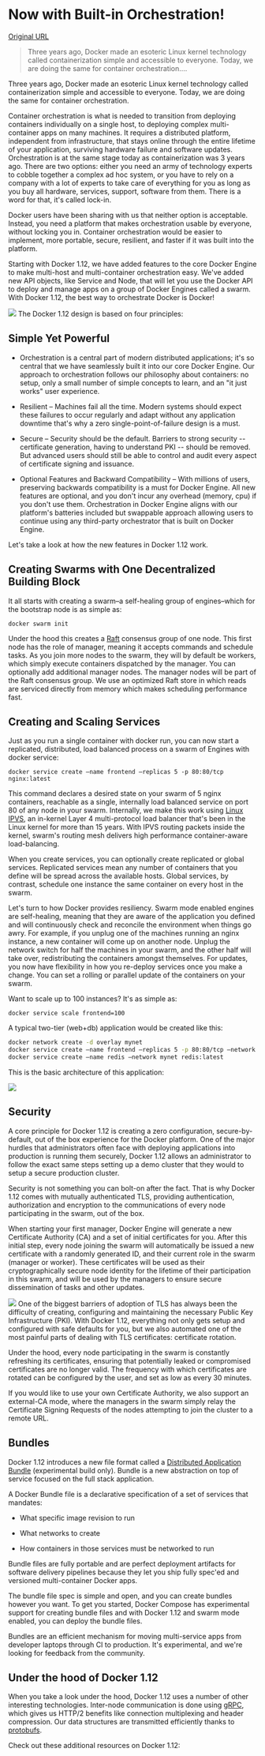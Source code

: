 # Now with Built-in Orchestration!

[Original URL](https://blog.docker.com/2016/06/docker-1-12-built-in-orchestration/)

> Three years ago, Docker made an esoteric Linux kernel technology called containerization simple and accessible to everyone. Today, we are doing the same for container orchestration....

Three years ago, Docker made an esoteric Linux kernel technology called containerization simple and accessible to everyone. Today, we are doing the same for container orchestration.

Container orchestration is what is needed to transition from deploying containers individually on a single host, to deploying complex multi-container apps on many machines. It requires a distributed platform, independent from infrastructure, that stays online through the entire lifetime of your application, surviving hardware failure and software updates. Orchestration is at the same stage today as containerization was 3 years ago. There are two options: either you need an army of technology experts to cobble together a complex ad hoc system, or you have to rely on a company with a lot of experts to take care of everything for you as long as you buy all hardware, services, support, software from them. There is a word for that, it's called lock-in.

Docker users have been sharing with us that neither option is acceptable. Instead, you need a platform that makes orchestration usable by everyone, without locking you in. Container orchestration would be easier to implement, more portable, secure, resilient, and faster if it was built into the platform.

Starting with Docker 1.12, we have added features to the core Docker Engine to make multi-host and multi-container orchestration easy. We've added new API objects, like Service and Node, that will let you use the Docker API to deploy and manage apps on a group of Docker Engines called a swarm. With Docker 1.12, the best way to orchestrate Docker is Docker!

[![](http://img.scoop.it/q5ZcSVcr06OuoljzvFbsvrnTzqrqzN7Y9aBZTaXoQ8Q=)](https://www.docker.com/getdocker) The Docker 1.12 design is based on four principles:

## Simple Yet Powerful

* Orchestration is a central part of modern distributed applications; it's so central that we have seamlessly built it into our core Docker Engine. Our approach to orchestration follows our philosophy about containers: no setup, only a small number of simple concepts to learn, and an "it just works" user experience.

* Resilient – Machines fail all the time. Modern systems should expect these failures to occur regularly and adapt without any application downtime that's why a zero single-point-of-failure design is a must.

* Secure – Security should be the default. Barriers to strong security -- certificate generation, having to understand PKI -- should be removed. But advanced users should still be able to control and audit every aspect of certificate signing and issuance.

* Optional Features and Backward Compatibility – With millions of users, preserving backwards compatibility is a must for Docker Engine. All new features are optional, and you don't incur any overhead (memory, cpu) if you don't use them. Orchestration in Docker Engine aligns with our platform's batteries included but swappable approach allowing users to continue using any third-party orchestrator that is built on Docker Engine.

Let's take a look at how the new features in Docker 1.12 work.

## Creating Swarms with One Decentralized Building Block

It all starts with creating a swarm–a self-healing group of engines–which for the bootstrap node is as simple as:

    docker swarm init

Under the hood this creates a [Raft](https://raft.github.io/raft.pdf) consensus group of one node. This first node has the role of manager, meaning it accepts commands and schedule tasks. As you join more nodes to the swarm, they will by default be workers, which simply execute containers dispatched by the manager. You can optionally add additional manager nodes. The manager nodes will be part of the Raft consensus group. We use an optimized Raft store in which reads are serviced directly from memory which makes scheduling performance fast.

## Creating and Scaling Services

Just as you run a single container with docker run, you can now start a replicated, distributed, load balanced process on a swarm of Engines with docker service:

    docker service create –name frontend –replicas 5 -p 80:80/tcp nginx:latest

This command declares a desired state on your swarm of 5 nginx containers, reachable as a single, internally load balanced service on port 80 of any node in your swarm. Internally, we make this work using [Linux IPVS](http://www.linuxvirtualserver.org/software/ipvs.html), an in-kernel Layer 4 multi-protocol load balancer that's been in the Linux kernel for more than 15 years. With IPVS routing packets inside the kernel, swarm's routing mesh delivers high performance container-aware load-balancing.

When you create services, you can optionally create replicated or global services. Replicated services mean any number of containers that you define will be spread across the available hosts. Global services, by contrast, schedule one instance the same container on every host in the swarm.

Let's turn to how Docker provides resiliency. Swarm mode enabled engines are self-healing, meaning that they are aware of the application you defined and will continuously check and reconcile the environment when things go awry. For example, if you unplug one of the machines running an nginx instance, a new container will come up on another node. Unplug the network switch for half the machines in your swarm, and the other half will take over, redistributing the containers amongst themselves. For updates, you now have flexibility in how you re-deploy services once you make a change. You can set a rolling or parallel update of the containers on your swarm.

Want to scale up to 100 instances? It's as simple as:

    docker service scale frontend=100

A typical two-tier (web+db) application would be created like this:

```bash
docker network create -d overlay mynet
docker service create –name frontend –replicas 5 -p 80:80/tcp –network mynet mywebapp
docker service create –name redis –network mynet redis:latest
```

This is the basic architecture of this application:

[![](http://img.scoop.it/bdEKWLMnOnahqAX3rCPOQrnTzqrqzN7Y9aBZTaXoQ8Q=)](https://www.docker.com/getdocker)

## Security

A core principle for Docker 1.12 is creating a zero configuration, secure-by-default, out of the box experience for the Docker platform. One of the major hurdles that administrators often face with deploying applications into production is running them securely, Docker 1.12 allows an administrator to follow the exact same steps setting up a demo cluster that they would to setup a secure production cluster.

Security is not something you can bolt-on after the fact. That is why Docker 1.12 comes with mutually authenticated TLS, providing authentication, authorization and encryption to the communications of every node participating in the swarm, out of the box.

When starting your first manager, Docker Engine will generate a new Certificate Authority (CA) and a set of initial certificates for you. After this initial step, every node joining the swarm will automatically be issued a new certificate with a randomly generated ID, and their current role in the swarm (manager or worker). These certificates will be used as their cryptographically secure node identity for the lifetime of their participation in this swarm, and will be used by the managers to ensure secure dissemination of tasks and other updates.

[![](http://img.scoop.it/7M1ysO8rHO8VyFkrebWxT7nTzqrqzN7Y9aBZTaXoQ8Q=)](https://www.docker.com/getdocker) One of the biggest barriers of adoption of TLS has always been the difficulty of creating, configuring and maintaining the necessary Public Key Infrastructure (PKI). With Docker 1.12, everything not only gets setup and configured with safe defaults for you, but we also automated one of the most painful parts of dealing with TLS certificates: certificate rotation.

Under the hood, every node participating in the swarm is constantly refreshing its certificates, ensuring that potentially leaked or compromised certificates are no longer valid. The frequency with which certificates are rotated can be configured by the user, and set as low as every 30 minutes.

If you would like to use your own Certificate Authority, we also support an external-CA mode, where the managers in the swarm simply relay the Certificate Signing Requests of the nodes attempting to join the cluster to a remote URL.

## Bundles

Docker 1.12 introduces a new file format called a [Distributed Application Bundle](https://github.com/docker/docker/blob/master/experimental/docker-stacks-and-bundles.md) (experimental build only). Bundle is a new abstraction on top of service focused on the full stack application.

A Docker Bundle file is a declarative specification of a set of services that mandates:

* What specific image revision to run

* What networks to create

* How containers in those services must be networked to run

Bundle files are fully portable and are perfect deployment artifacts for software delivery pipelines because they let you ship fully spec'ed and versioned multi-container Docker apps.

The bundle file spec is simple and open, and you can create bundles however you want. To get you started, Docker Compose has experimental support for creating bundle files and with Docker 1.12 and swarm mode enabled, you can deploy the bundle files.

Bundles are an efficient mechanism for moving multi-service apps from developer laptops through CI to production. It's experimental, and we're looking for feedback from the community.

## Under the hood of Docker 1.12

When you take a look under the hood, Docker 1.12 uses a number of other interesting technologies. Inter-node communication is done using [gRPC](http://www.grpc.io/), which gives us HTTP/2 benefits like connection multiplexing and header compression. Our data structures are transmitted efficiently thanks to [protobufs](https://developers.google.com/protocol-buffers/).<br>


Check out these additional resources on Docker 1.12:

